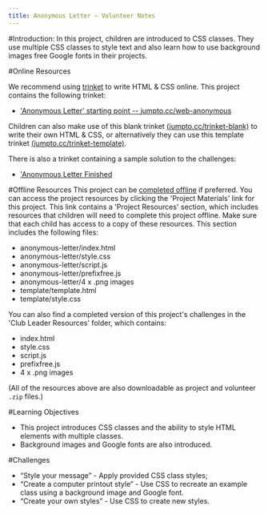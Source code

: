 ```yaml
---
title: Anonymous Letter — Volunteer Notes
---
```


#Introduction:
In this project, children are introduced to CSS classes. They use multiple CSS classes to style text and also learn how to use background images free Google fonts in their projects. 


#Online Resources

We recommend using [trinket](https://trinket.io/) to write HTML & CSS online. This project contains the following trinket:

+ ['Anonymous Letter' starting point  -- jumpto.cc/web-anonymous](http://jumpto.cc/web-anonymous)

Children can also make use of this blank trinket [(jumpto.cc/trinket-blank)](http://jumpto.cc/trinket-blank) to write their own HTML & CSS, or alternatively they can use this template trinket [(jumpto.cc/trinket-template)](http://jumpto.cc/trinket-template).

There is also a trinket containing a sample solution to the challenges:

+ ['Anonymous Letter Finished](https://trinket.io/html/trinkets/1d4d4c5ce1)

#Offline Resources
This project can be [completed offline](https://www.codeclubprojects.org/en-GB/resources/webdev-working-offline/) if preferred. You can access the project resources by clicking the 'Project Materials' link for this project. This link contains a 'Project Resources' section, which includes resources that children will need to complete this project offline. Make sure that each child has access to a copy of these resources. This section includes the following files:

+ anonymous-letter/index.html
+ anonymous-letter/style.css
+ anonymous-letter/script.js
+ anonymous-letter/prefixfree.js
+ anonymous-letter/4 x .png images
+ template/template.html
+ template/style.css

You can also find a completed version of this project's challenges in the 'Club Leader Resources' folder, which contains:

+ index.html
+ style.css
+ script.js
+ prefixfree.js
+ 4 x .png images

(All of the resources above are also downloadable as project and volunteer `.zip` files.)

#Learning Objectives
+ This project introduces CSS classes and the ability to style HTML elements with multiple classes.
+ Background images and Google fonts are also introduced. 

#Challenges
+ “Style your message” - Apply provided CSS class styles;
+ “Create a computer printout style” - Use CSS to recreate an example class using a background image and Google font. 
+ “Create your own styles” - Use CSS to create new styles.

